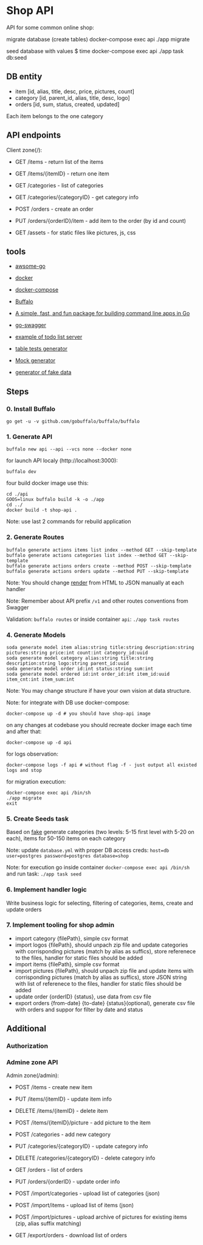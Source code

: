 # Shop API

API for some common online shop:

migrate database (create tables)
docker-compose exec api ./app migrate

seed database with values
$ time docker-compose exec api ./app task db:seed


## DB entity

* item [id, alias, title, desc, price, pictures, count]
* category [id, parent_id, alias, title, desc, logo]
* orders [id, sum, status, created, updated]

Each item belongs to the one category

## API endpoints

Client zone(/):

* GET /items - return list of the items
* GET /items/{itemID} - return one item
* GET /categories - list of categories
* GET /categories/{categoryID} - get category info
* POST /orders - create an order
* PUT /orders/{orderID}/item - add item to the order (by id and count)

* GET /assets - for static files like pictures, js, css

## tools

* [awsome-go](https://awesome-go.com/)

* [docker](https://docs.docker.com/get-started/)
* [docker-compose](https://docs.docker.com/compose/)

* [Buffalo](https://gobuffalo.io/en)

* [A simple, fast, and fun package for building command line apps in Go](https://github.com/urfave/cli)

* [go-swagger](https://github.com/go-swagger/go-swagger)
* [example of todo list server](https://goswagger.io/tutorial/todo-list)

* [table tests generator](https://github.com/cweill/gotests)
* [Mock generator](https://github.com/golang/mock)
* [generator of fake data](https://github.com/icrowley/fake)

## Steps

### 0. Install Buffalo

```
go get -u -v github.com/gobuffalo/buffalo/buffalo
```

### 1. Generate API

```
buffalo new api --api --vcs none --docker none
```

for launch API localy (http://localhost:3000):
```
buffalo dev
```

four build docker image use this:
```
cd ./api
GOOS=linux buffalo build -k -o ./app
cd ../
docker build -t shop-api .
```

Note: use last 2 commands for rebuild application

### 2. Generate Routes

```
buffalo generate actions items list index --method GET --skip-template
buffalo generate actions categories list index --method GET --skip-template
buffalo generate actions orders create --method POST --skip-template
buffalo generate actions orders update --method PUT --skip-template
```

Note: You should change [render](https://godoc.org/github.com/gobuffalo/buffalo/render#Engine.JSON) from HTML to JSON manually at each handler

Note: Remember about API prefix `/v1` and other routes conventions from Swagger

Validation: `buffalo routes` or inside container `api`: `./app task routes`

### 4. Generate Models

```
soda generate model item alias:string title:string description:string pictures:string price:int count:int category_id:uuid
soda generate model category alias:string title:string description:string logo:string parent_id:uuid
soda generate model order id:int status:string sum:int
soda generate model ordered id:int order_id:int item_id:uuid item_cnt:int item_sum:int
```

Note: You may change structure if have your own vision at data structure.

Note: for integrate with DB use docker-compose:
```
docker-compose up -d # you should have shop-api image
```

on any changes at codebase you should recreate docker image each time and after that:
```
docker-compose up -d api
```

for logs observation:
```
docker-compose logs -f api # without flag -f - just output all existed logs and stop
```

for migration execution:
```
docker-compose exec api /bin/sh
./app migrate
exit
```



### 5. Create Seeds task

Based on [fake](https://github.com/icrowley/fake) generate categories (two levels: 5-15 first level with 5-20 on each), items for 50-150 items on each category

Note: update `database.yml` with proper DB access creds: `host=db user=postgres password=postgres database=shop`

Note: for execution go inside container `docker-compose exec api /bin/sh` and run task: `./app task seed`

### 6. Implement handler logic

Write business logic for selecting, filtering of categories, items, create and update orders

### 7. Implement tooling for shop admin

* import category {filePath}, simple csv format
* import logos {filePath}, should unpach zip file and update categories with corrisponding pictures (match by alias as suffics), store referenece to the files, handler for static files should be added
* import items {filePath}, simple csv format
* import pictures {filePath}, should unpach zip file and update items with corrisponding pictures (match by alias as suffics), store JSON string  with list of referenece to the files, handler for static files should be added
* update order {orderID} {status}, use data from csv file
* export orders {from-date} {to-date} {status}(optional), generate csv file with orders and suppor for filter by date and status

## Additional

### Authorization

### Admine zone API

Admin zone(/admin):
* POST /items - create new item
* PUT /items/{itemID} - update item info
* DELETE /items/{itemID} - delete item
* POST /items/{itemID}/picture - add picture to the item

* POST /categories - add new category
* PUT /categories/{categoryID} - update category info
* DELETE /categories/{categoryID} - delete category info

* GET /orders - list of orders
* PUT /orders/{orderID} - update order info

* POST /import/categories - upload list of categories (json)
* POST /import/items - upload list of items (json)
* POST /import/pictures - upload archive of pictures for existing items (zip, alias suffix matching)
* GET /export/orders - download list of orders
